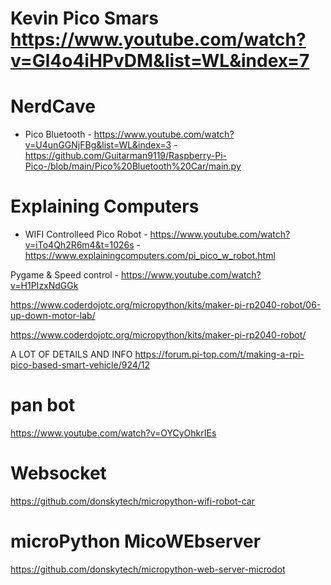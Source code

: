 


# Kevin Pico Smars https://www.youtube.com/watch?v=Gl4o4iHPvDM&list=WL&index=7

# NerdCave 
- Pico Bluetooth - https://www.youtube.com/watch?v=U4unGGNjFBg&list=WL&index=3 - https://github.com/Guitarman9119/Raspberry-Pi-Pico-/blob/main/Pico%20Bluetooth%20Car/main.py


# Explaining Computers 
- WIFI Controlleed Pico Robot - https://www.youtube.com/watch?v=iTo4Qh2R6m4&t=1026s - https://www.explainingcomputers.com/pi_pico_w_robot.html

Pygame & Speed control - https://www.youtube.com/watch?v=H1PIzxNdGGk


https://www.coderdojotc.org/micropython/kits/maker-pi-rp2040-robot/06-up-down-motor-lab/

https://www.coderdojotc.org/micropython/kits/maker-pi-rp2040-robot/

A LOT OF DETAILS AND INFO
https://forum.pi-top.com/t/making-a-rpi-pico-based-smart-vehicle/924/12



# pan bot
https://www.youtube.com/watch?v=OYCyOhkrIEs



# Websocket
https://github.com/donskytech/micropython-wifi-robot-car

# microPython MicoWEbserver
https://github.com/donskytech/micropython-web-server-microdot
